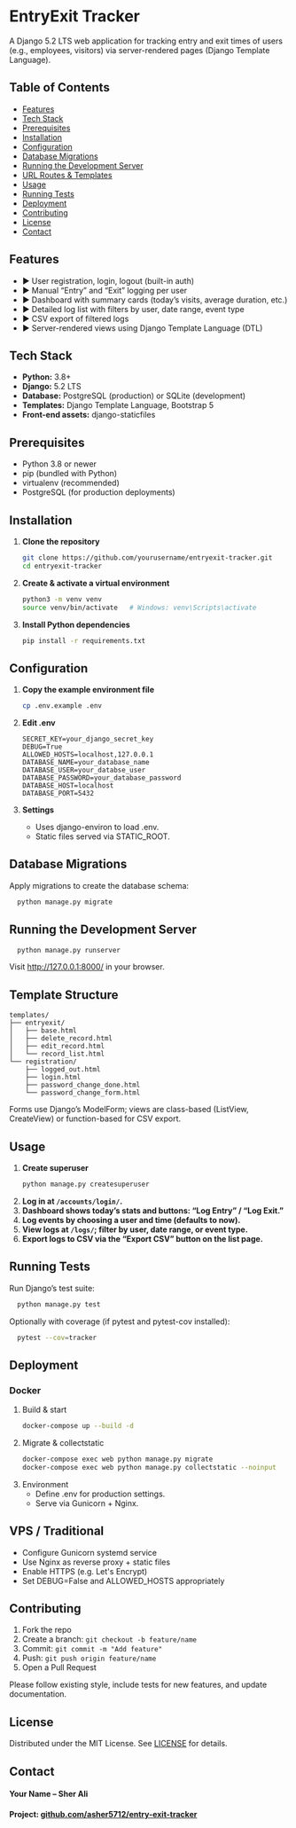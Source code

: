 # EntryExit Tracker

A Django 5.2 LTS web application for tracking entry and exit times of users (e.g., employees, visitors) via server-rendered pages (Django Template Language).

## Table of Contents

- [Features](#features)  
- [Tech Stack](#tech-stack)  
- [Prerequisites](#prerequisites)  
- [Installation](#installation)  
- [Configuration](#configuration)  
- [Database Migrations](#database-migrations)  
- [Running the Development Server](#running-the-development-server)  
- [URL Routes & Templates](#url-routes--templates)  
- [Usage](#usage)  
- [Running Tests](#running-tests)  
- [Deployment](#deployment)  
- [Contributing](#contributing)  
- [License](#license)  
- [Contact](#contact)  

## Features

- ▶️ User registration, login, logout (built-in auth)  
- ▶️ Manual “Entry” and “Exit” logging per user  
- ▶️ Dashboard with summary cards (today’s visits, average duration, etc.)  
- ▶️ Detailed log list with filters by user, date range, event type  
- ▶️ CSV export of filtered logs  
- ▶️ Server-rendered views using Django Template Language (DTL)  

## Tech Stack

- **Python:** 3.8+  
- **Django:** 5.2 LTS  
- **Database:** PostgreSQL (production) or SQLite (development)  
- **Templates:** Django Template Language, Bootstrap 5  
- **Front-end assets:** django-staticfiles  

## Prerequisites

- Python 3.8 or newer  
- pip (bundled with Python)  
- virtualenv (recommended)  
- PostgreSQL (for production deployments)  

## Installation

1. **Clone the repository**  
   ```bash
   git clone https://github.com/yourusername/entryexit-tracker.git
   cd entryexit-tracker
   ```
2. **Create & activate a virtual environment**
    ```bash
    python3 -m venv venv
    source venv/bin/activate   # Windows: venv\Scripts\activate
    ```

3. **Install Python dependencies**
    ```bash
    pip install -r requirements.txt
    ```
   
## Configuration
1. **Copy the example environment file**
    ```bash
    cp .env.example .env
    ```

2. **Edit .env**
    ```dotenv
    SECRET_KEY=your_django_secret_key
    DEBUG=True
    ALLOWED_HOSTS=localhost,127.0.0.1
    DATABASE_NAME=your_database_name
    DATABASE_USER=your_databse_user
    DATABASE_PASSWORD=your_database_password
    DATABASE_HOST=localhost
    DATABASE_PORT=5432
    ```
   
3. **Settings**
   - Uses django-environ to load .env.
   - Static files served via STATIC_ROOT.

## Database Migrations
Apply migrations to create the database schema:
```bash
  python manage.py migrate
```

## Running the Development Server
```bash
  python manage.py runserver
```
Visit http://127.0.0.1:8000/ in your browser.

## Template Structure
```pgsql
templates/
├── entryexit/
│   ├── base.html
│   ├── delete_record.html
│   ├── edit_record.html
│   └── record_list.html
└── registration/
    ├── logged_out.html
    ├── login.html
    ├── password_change_done.html
    └── password_change_form.html
```
Forms use Django’s ModelForm; views are class-based (ListView, CreateView) or function-based for CSV export.

## Usage
1. **Create superuser**
    ```bash
    python manage.py createsuperuser
    ```
2. **Log in at `/accounts/login/`.**
3. **Dashboard shows today’s stats and buttons: “Log Entry” / “Log Exit.”**
4. **Log events by choosing a user and time (defaults to now).**
5. **View logs at `/logs/`; filter by user, date range, or event type.**
6. **Export logs to CSV via the “Export CSV” button on the list page.**

## Running Tests
Run Django’s test suite:
```bash
  python manage.py test
```

Optionally with coverage (if pytest and pytest-cov installed):
```bash
  pytest --cov=tracker
```

## Deployment
### Docker
1. Build & start
    ```bash
    docker-compose up --build -d
    ```
2. Migrate & collectstatic
    ```bash
    docker-compose exec web python manage.py migrate
    docker-compose exec web python manage.py collectstatic --noinput
    ```
3. Environment
   - Define .env for production settings.
   - Serve via Gunicorn + Nginx.

## VPS / Traditional
- Configure Gunicorn systemd service
- Use Nginx as reverse proxy + static files
- Enable HTTPS (e.g. Let's Encrypt)
- Set DEBUG=False and ALLOWED_HOSTS appropriately

## Contributing
1. Fork the repo
2. Create a branch: `git checkout -b feature/name`
3. Commit: `git commit -m "Add feature"`
4. Push: `git push origin feature/name`
5. Open a Pull Request

Please follow existing style, include tests for new features, and update documentation.

## License
Distributed under the MIT License. See [LICENSE](./LICENSE) for details.

## Contact
#### Your Name – Sher Ali
#### Project: [github.com/asher5712/entry-exit-tracker](https://github.com/asher5712/entry-exit-tracker)